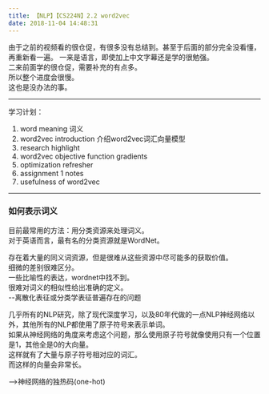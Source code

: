 ```yaml
---
title: 【NLP】【CS224N】2.2 word2vec
date: 2018-11-04 14:48:31
---
```


由于之前的视频看的很仓促，有很多没有总结到。甚至于后面的部分完全没看懂，再重新看一遍。
一来是语言，即使加上中文字幕还是学的很勉强。  
二来前面学的很仓促，需要补充的有点多。  
所以整个进度会很慢。  
这也是没办法的事。  

---
学习计划：
1. word meaning  词义
2. word2vec introduction  介绍word2vec词汇向量模型
3. research highlight  
4. word2vec objective function gradients
5. optimization refresher
6. assignment 1 notes
7. usefulness of word2vec

---
### 如何表示词义
目前最常用的方法：用分类资源来处理词义。  
对于英语而言，最有名的分类资源就是WordNet。  

存在着大量的同义词资源，但是很难从这些资源中尽可能多的获取价值。  
细微的差别很难区分。  
一些比喻性的表达，wordnet中找不到。  
很难对词义的相似性给出准确的定义。  
--离散化表征或分类学表征普遍存在的问题  

几乎所有的NLP研究，除了现代深度学习，以及80年代做的一点NLP神经网络以外，其他所有的NLP都使用了原子符号来表示单词。  
如果从神经网络的角度来考虑这个问题，那么使用原子符号就像使用只有一个位置是1，其他全是0的大向量。  
这样就有了大量与原子符号相对应的词汇。  
而这样的向量会非常长。  

-->神经网络的独热码(one-hot)  
